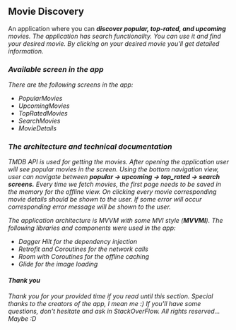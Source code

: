 ## Movie Discovery

An application where you can <i>**discover <i>popular, top-rated, and upcoming**</i> movies.
The application has search functionality. You can use it and find your desired movie.
By clicking on your desired movie you'll get detailed information.

### Available screen in the app

There are the following screens in the app:
- PopularMovies
- UpcomingMovies
- TopRatedMovies
- SearchMovies
- MovieDetails

### The architecture and technical documentation

TMDB API is used for getting the movies.
After opening the application user will see popular movies in the screen.
Using the bottom navigation view, user can navigate between ***popular -> upcoming -> top_rated -> search screens.***
Every time we fetch movies, the first page needs to be saved in the memory for the offline view.
On clicking every movie corresponding movie details should be shown to the user.
If some error will occur corresponding error message will be shown to the user.

The application architecture is MVVM with some MVI style (**MVVMI**).
The following libraries and components were used in the app:

- Dagger Hilt for the dependency injection
- Retrofit and Coroutines for the network calls
- Room with Coroutines for the offline caching
- Glide for the image loading

#### Thank you

Thank you for your provided time if you read until this section. Special thanks to the creators of the app, I mean me :)
If you'll have some questions, don't hesitate and ask in StackOverFlow.
All rights reserved... Maybe :D 
